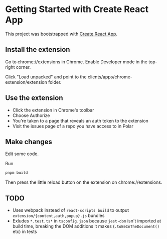 # Getting Started with Create React App

This project was bootstrapped with [Create React App](https://github.com/facebook/create-react-app).

## Install the extension

Go to chrome://extensions in Chrome. Enable Developer mode in the top-right corner.

Click "Load unpacked" and point to the clients/apps/chrome-extension/extension folder.

## Use the extension

- Click the extension in Chrome's toolbar
- Choose Authorize
- You're taken to a page that reveals an auth token to the extension
- Visit the issues page of a repo you have access to in Polar

## Make changes

Edit some code.

Run

```bash
pnpm build
```

Then press the little reload button on the extension on chrome://extensions.

## TODO

- Uses webpack instead of `react-scripts build` to output `extension/{content,auth,popup}.js` bundles
- Exludes `*.test.ts*` in `tsconfig.json` because `jest-dom` isn't imported at build time, breaking the DOM additions it makes (`.toBeInTheDocument()` etc) in tests
